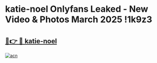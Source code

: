 # katie-noel Onlyfans Leaked - New Video & Photos March 2025 !1k9z3

# <h2><a href="https://40qvcx.iuczelnia.edu.pl?title=katie-noel&ref=1k9z3">🔗👉 🔴 katie-noel</a></h2>

[![acn](https://github.com/user-attachments/assets/0f9c940e-d8b0-45ae-aac7-cd30a18b3e1c)](https://40qvcx.iuczelnia.edu.pl?title=katie-noel&ref=1k9z3)

